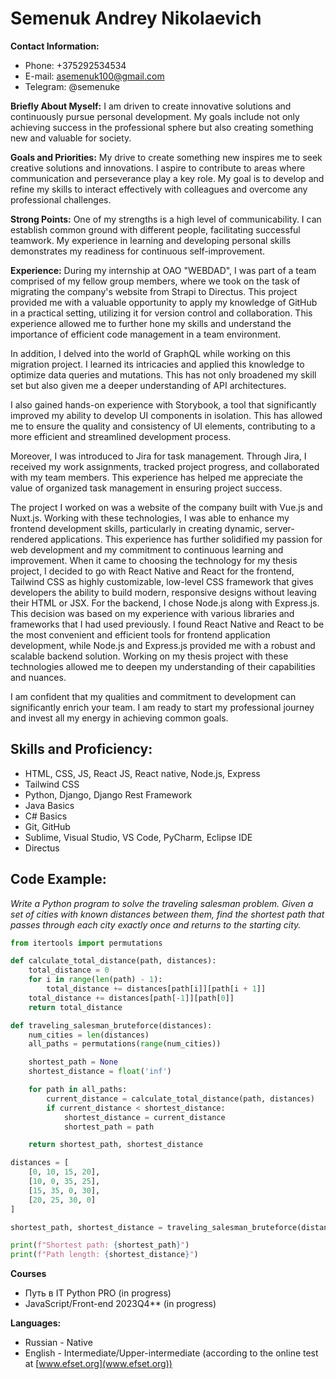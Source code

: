 # Semenuk Andrey Nikolaevich

**Contact Information:**

- Phone: +375292534534
- E-mail: asemenuk100@gmail.com
- Telegram: @semenuke    

**Briefly About Myself:**
I am driven to create innovative solutions and continuously pursue personal development. My goals include not only achieving success in the professional sphere but also creating something new and valuable for society.

**Goals and Priorities:**
My drive to create something new inspires me to seek creative solutions and innovations. I aspire to contribute to areas where communication and perseverance play a key role. My goal is to develop and refine my skills to interact effectively with colleagues and overcome any professional challenges.

**Strong Points:**
One of my strengths is a high level of communicability. I can establish common ground with different people, facilitating successful teamwork. My experience in learning and developing personal skills demonstrates my readiness for continuous self-improvement.

**Experience:**
During my internship at OAO "WEBDAD", I was part of a team comprised of my fellow group members, where we took on the task of migrating the company's website from Strapi to Directus. This project provided me with a valuable opportunity to apply my knowledge of GitHub in a practical setting, utilizing it for version control and collaboration. This experience allowed me to further hone my skills and understand the importance of efficient code management in a team environment.

In addition, I delved into the world of GraphQL while working on this migration project. I learned its intricacies and applied this knowledge to optimize data queries and mutations. This has not only broadened my skill set but also given me a deeper understanding of API architectures.

I also gained hands-on experience with Storybook, a tool that significantly improved my ability to develop UI components in isolation. This has allowed me to ensure the quality and consistency of UI elements, contributing to a more efficient and streamlined development process.

Moreover, I was introduced to Jira for task management. Through Jira, I received my work assignments, tracked project progress, and collaborated with my team members. This experience has helped me appreciate the value of organized task management in ensuring project success.

The project I worked on was a website of the company built with Vue.js and Nuxt.js. Working with these technologies, I was able to enhance my frontend development skills, particularly in creating dynamic, server-rendered applications. This experience has further solidified my passion for web development and my commitment to continuous learning and improvement.
When it came to choosing the technology for my thesis project, I decided to go with React Native and React for the frontend, Tailwind CSS as highly customizable, low-level CSS framework that gives developers the ability to build modern, responsive designs without leaving their HTML or JSX. For the backend, I chose Node.js along with Express.js. This decision was based on my experience with various libraries and frameworks that I had used previously. I found React Native and React to be the most convenient and efficient tools for frontend application development, while Node.js and Express.js provided me with a robust and scalable backend solution. Working on my thesis project with these technologies allowed me to deepen my understanding of their capabilities and nuances. 

I am confident that my qualities and commitment to development can significantly enrich your team. I am ready to start my professional journey and invest all my energy in achieving common goals.

## Skills and Proficiency:

- HTML, CSS, JS, React JS, React native, Node.js, Express
- Tailwind CSS
- Python, Django, Django Rest Framework
- Java Basics
- C# Basics
- Git, GitHub
- Sublime, Visual Studio, VS Code, PyCharm, Eclipse IDE
- Directus

## Code Example:

_Write a Python program to solve the traveling salesman problem. Given a set of cities with known distances between them, find the shortest path that passes through each city exactly once and returns to the starting city._

```python
from itertools import permutations

def calculate_total_distance(path, distances):
    total_distance = 0
    for i in range(len(path) - 1):
        total_distance += distances[path[i]][path[i + 1]]
    total_distance += distances[path[-1]][path[0]]
    return total_distance

def traveling_salesman_bruteforce(distances):
    num_cities = len(distances)
    all_paths = permutations(range(num_cities))

    shortest_path = None
    shortest_distance = float('inf')

    for path in all_paths:
        current_distance = calculate_total_distance(path, distances)
        if current_distance < shortest_distance:
            shortest_distance = current_distance
            shortest_path = path

    return shortest_path, shortest_distance

distances = [
    [0, 10, 15, 20],
    [10, 0, 35, 25],
    [15, 35, 0, 30],
    [20, 25, 30, 0]
]

shortest_path, shortest_distance = traveling_salesman_bruteforce(distances)

print(f"Shortest path: {shortest_path}")
print(f"Path length: {shortest_distance}")
```

**Courses**

- Путь в IT Python PRO (in progress)
- JavaScript/Front-end 2023Q4\*\* (in progress)

**Languages:**

- Russian - Native
- English - Intermediate/Upper-intermediate (according to the online test at [www.efset.org](www.efset.org))
